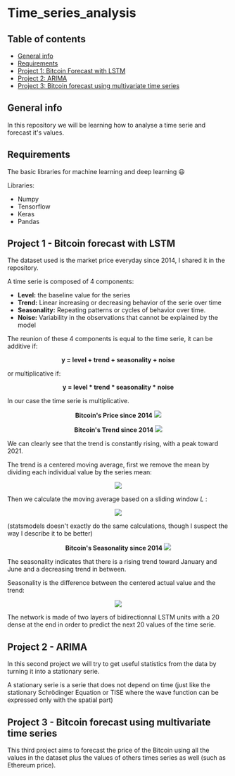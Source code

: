 # Time_series_analysis

## Table of contents
* [General info](#general-info)
* [Requirements](#requirements)
* [Project 1: Bitcoin Forecast with LSTM](#project-1---Bitcoin-Forecast-with-LSTM)
* [Project 2: ARIMA](#Project-2---ARIMA)
* [Project 3: Bitcoin forecast using multivariate time series](#Project-3---Bitcoin-forecast-using-multivariate-time-series)

## General info
In this repository we will be learning how to analyse a time serie and forecast it's values.

## Requirements

The basic libraries for machine learning and deep learning 😃

Libraries:
* Numpy
* Tensorflow
* Keras
* Pandas

## Project 1 - Bitcoin forecast with LSTM

The dataset used is the market price everyday since 2014, I shared it in the repository.

A time serie is composed of 4 components:
* <b>Level:</b> the baseline value for the series
* <b>Trend:</b> Linear increasing or decreasing behavior of the serie over time
* <b>Seasonality:</b> Repeating patterns or cycles of behavior over time.
* <b>Noise:</b> Variability in the observations that cannot be explained by the model

The reunion of these 4 components is equal to the time serie, it can be additive if:

<p align="center"> <b>y = level + trend + seasonality + noise</b> </p>

or multiplicative if:

<p align="center"> <b>y = level * trend * seasonality * noise</b> </p>

In our case the time serie is multiplicative.

<p align="center"> <b>Bitcoin's Price since 2014</b>
<img src="https://user-images.githubusercontent.com/65224852/137589114-bf28c5be-3210-4ebe-b76a-25a5d44fc34f.png">
</p>

<p align="center"> <b>Bitcoin's Trend since 2014</b>
<img src="https://user-images.githubusercontent.com/65224852/137589120-86e8e6bb-d8b7-486c-91cb-9fe7d2cc132a.png">
</p>

We can clearly see that the trend is constantly rising, with a peak toward 2021.

The trend is a centered moving average, first we remove the mean by dividing each individual value by the series mean:

<p align="center">
<img src="https://user-images.githubusercontent.com/65224852/137590297-3f2141d4-e763-4cf6-b3d2-43e1639dd7b3.PNG">
</p>

Then we calculate the moving average based on a sliding window *L* :

<p align="center">
<img src="https://user-images.githubusercontent.com/65224852/137590562-a3c91a8c-3654-499a-b1d5-18b62245142f.PNG">
</p>

(statsmodels doesn't exactly do the same calculations, though I suspect the way I describe it to be better)

<p align="center"> <b>Bitcoin's Seasonality since 2014</b>
<img src="https://user-images.githubusercontent.com/65224852/137592003-189d5162-1830-44ca-a075-c6ab8d410f52.png">
</p>

The seasonality indicates that there is a rising trend toward January and June and a decreasing trend in between.

Seasonality is the difference between the centered actual value and the trend:

<p align="center">
<img src="https://user-images.githubusercontent.com/65224852/137873111-e6f5f9cc-d2b4-4247-93f8-63ca83aa2c78.PNG">
</p>

The network is made of two layers of bidirectionnal LSTM units with a 20 dense at the end in order to predict the next 20 values of the time serie.

## Project 2 - ARIMA

In this second project we will try to get useful statistics from the data by turning it into a stationary serie.

A stationary serie is a serie that does not depend on time (just like the stationary Schrödinger Equation or TISE where the wave function can be expressed only with the spatial part)

## Project 3 - Bitcoin forecast using multivariate time series

This third project aims to forecast the price of the Bitcoin using all the values in the dataset plus the values of others times series as well (such as Ethereum price).
